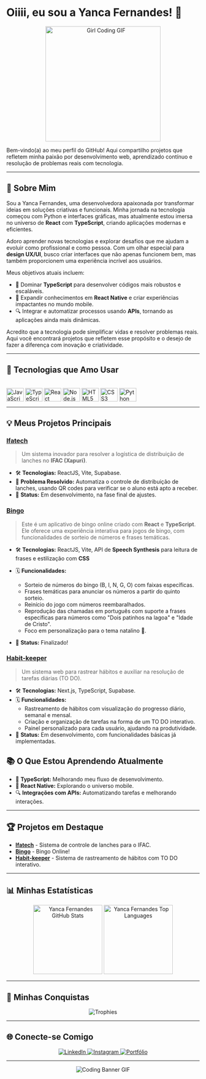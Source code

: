 # Oiiii, eu sou a Yanca Fernandes! 👋

<div align="center">
  <img src="https://media.giphy.com/media/L1R1tvI9svkIWwpVYr/giphy.gif" width="300" alt="Girl Coding GIF">
</div>

Bem-vindo(a) ao meu perfil do GitHub! Aqui compartilho projetos que refletem minha paixão por desenvolvimento web, aprendizado contínuo e resolução de problemas reais com tecnologia.

---

## 🚀 Sobre Mim

Sou a Yanca Fernandes, uma desenvolvedora apaixonada por transformar ideias em soluções criativas e funcionais. Minha jornada na tecnologia começou com Python e interfaces gráficas, mas atualmente estou imersa no universo de **React** com **TypeScript**, criando aplicações modernas e eficientes.

Adoro aprender novas tecnologias e explorar desafios que me ajudam a evoluir como profissional e como pessoa. Com um olhar especial para **design UX/UI**, busco criar interfaces que não apenas funcionem bem, mas também proporcionem uma experiência incrível aos usuários.

Meus objetivos atuais incluem:
- 🚀 Dominar **TypeScript** para desenvolver códigos mais robustos e escaláveis.
- 📱 Expandir conhecimentos em **React Native** e criar experiências impactantes no mundo mobile.
- 🔍 Integrar e automatizar processos usando **APIs**, tornando as aplicações ainda mais dinâmicas.

Acredito que a tecnologia pode simplificar vidas e resolver problemas reais. Aqui você encontrará projetos que refletem esse propósito e o desejo de fazer a diferença com inovação e criatividade.

---

## 🔧 Tecnologias que Amo Usar

<div style="display: inline_block"><br>
  <img align="center" height="35" width="45" src="https://cdn.jsdelivr.net/gh/devicons/devicon/icons/javascript/javascript-original.svg" alt="JavaScript"/>
  <img align="center" height="35" width="45" src="https://cdn.jsdelivr.net/gh/devicons/devicon/icons/typescript/typescript-original.svg" alt="TypeScript"/>
  <img align="center" height="35" width="45" src="https://cdn.jsdelivr.net/gh/devicons/devicon/icons/react/react-original.svg" alt="React"/>
  <img align="center" height="35" width="45" src="https://cdn.jsdelivr.net/gh/devicons/devicon/icons/nodejs/nodejs-original.svg" alt="Node.js"/>  
  <img align="center" height="35" width="45" src="https://cdn.jsdelivr.net/gh/devicons/devicon/icons/html5/html5-original.svg" alt="HTML5"/>
  <img align="center" height="35" width="45" src="https://cdn.jsdelivr.net/gh/devicons/devicon/icons/css3/css3-original.svg" alt="CSS3"/>
  <img align="center" height="35" width="45" src="https://cdn.jsdelivr.net/gh/devicons/devicon/icons/python/python-original.svg" alt="Python"/> 
</div>

---

## 💡 Meus Projetos Principais

### [**Ifatech**](https://ifatech-web.vercel.app/)  
> Um sistema inovador para resolver a logística de distribuição de lanches no **IFAC (Xapuri)**.

- 🛠️ **Tecnologias:** ReactJS, Vite, Supabase.
- 📌 **Problema Resolvido:** Automatiza o controle de distribuição de lanches, usando QR codes para verificar se o aluno está apto a receber.
- 🚀 **Status:** Em desenvolvimento, na fase final de ajustes.

### [**Bingo**](https://github.com/yancafer/bingo-app) 
>Este é um aplicativo de bingo online criado com **React** e **TypeScript**. Ele oferece uma experiência interativa para jogos de bingo, com funcionalidades de sorteio de números e frases temáticas.

- 🛠️ **Tecnologias:** ReactJS, Vite, API de **Speech Synthesis** para leitura de frases e estilização com **CSS**

- 🗓️ **Funcionalidades:** 
  - Sorteio de números do bingo (B, I, N, G, O) com faixas específicas.
  - Frases temáticas para anunciar os números a partir do quinto sorteio.
  - Reinício do jogo com números reembaralhados.
  - Reprodução das chamadas em português com suporte a frases específicas para números como "Dois patinhos na lagoa" e "Idade de Cristo".
  - Foco em personalização para o tema natalino 🎄.
- 🚀 **Status:** Finalizado!

### [**Habit-keeper**](https://github.com/yancafer/habit-keeper)  
> Um sistema web para rastrear hábitos e auxiliar na resolução de tarefas diárias (TO DO).

- 🛠️ **Tecnologias:** Next.js, TypeScript, Supabase.
- 🗓️ **Funcionalidades:**  
  - Rastreamento de hábitos com visualização do progresso diário, semanal e mensal.
  - Criação e organização de tarefas na forma de um TO DO interativo.
  - Painel personalizado para cada usuário, ajudando na produtividade.
- 🚀 **Status:** Em desenvolvimento, com funcionalidades básicas já implementadas.
  

## 📚 O Que Estou Aprendendo Atualmente

- 🚀 **TypeScript:** Melhorando meu fluxo de desenvolvimento.
- 📱 **React Native:** Explorando o universo mobile.
- 🔍 **Integrações com APIs:** Automatizando tarefas e melhorando interações.

---

## 🏆 Projetos em Destaque

- [**Ifatech**](https://github.com/yancafer/ifatech-web) - Sistema de controle de lanches para o IFAC.
- [**Bingo**](https://github.com/yancafer/bingo-app) - Bingo Online!
- [**Habit-keeper**](https://github.com/yancafer/habit-keeper) - Sistema de rastreamento de hábitos com TO DO interativo.

---

## 📊 Minhas Estatísticas

<div align="center">
  <img height="180em" src="https://github-readme-stats.vercel.app/api?username=yancafer&show_icons=true&theme=radical" alt="Yanca Fernandes GitHub Stats"/>
  <img height="180em" src="https://github-readme-stats.vercel.app/api/top-langs/?username=yancafer&layout=compact&langs_count=8&theme=radical" alt="Yanca Fernandes Top Languages"/>
</div>

---

## 🏅 Minhas Conquistas

<div align="center">
  <img src="https://github-profile-trophy.vercel.app/?username=yancafer&theme=radical" alt="Trophies"/>
</div>

---

## 🌐 Conecte-se Comigo

<div align="center">
  <a href="https://www.linkedin.com/in/yanca-fernandes/" target="_blank">
    <img src="https://img.shields.io/badge/LinkedIn-0077B5?style=for-the-badge&logo=linkedin&logoColor=white" alt="LinkedIn">
  </a>
  <a href="https://www.instagram.com/yan.desgn/" target="_blank">
    <img src="https://img.shields.io/badge/Instagram-E4405F?style=for-the-badge&logo=instagram&logoColor=white" alt="Instagram">
  </a>
  <a href="https://yancafernandes.dev.br/" target="_blank">
    <img src="https://img.shields.io/badge/Portfólio-000000?style=for-the-badge&logo=web&logoColor=white" alt="Portfólio">
  </a>
</div>

---

<div align="center">
  <img src="https://raw.githubusercontent.com/blackcater/blackcater/main/images/banner.gif" alt="Coding Banner GIF">
</div>
